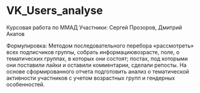 # VK_Users_analyse
Курсовая работа по ММАД
Участники: Сергей Прозоров, Дмитрий Акатов

Формулировка:
Методом последовательного перебора
«рассмотреть» всех подписчиков группы, собрать информациювозрасте, поле, о тематических группах, в которых они состоят;
постах, под которыми они поставили лайки и оставили комментарии, сделали репосты.
На основе сформированного отчета подготовить анализ о тематической активности участников с учетом возрастных групп
и гендерных особенностей.
